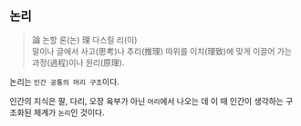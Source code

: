 ## 논리
> 論 논할 론(논) 理 다스릴 리(이)   
> 말이나 글에서 사고(思考)나 추리(推理) 따위를 이치(理致)에 맞게 이끌어 가는 과정(過程)이나 원리(原理).

논리는 `인간 공통의 머리 구조`이다.   

인간의 지식은 팔, 다리, 오장 육부가 아닌 `머리`에서 나오는 데 이 때 인간이 생각하는 구조화된 체계가 `논리`인 것이다.


